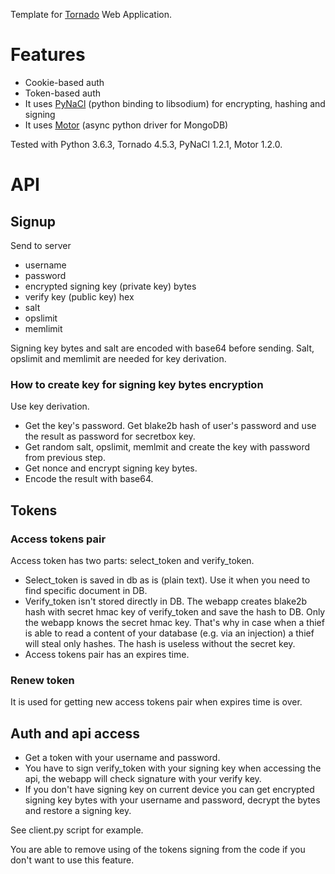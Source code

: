 
Template for [Tornado](https://github.com/tornadoweb/tornado) Web Application. 

# Features
* Cookie-based auth
* Token-based auth
* It uses [PyNaCl](https://github.com/pyca/pynacl/) (python binding to libsodium) for encrypting, hashing and signing
* It uses [Motor](https://github.com/mongodb/motor/) (async python driver for MongoDB)

Tested with Python 3.6.3, Tornado 4.5.3, PyNaCl 1.2.1, Motor 1.2.0.

# API
## Signup
Send to server
* username
* password
* encrypted signing key (private key) bytes
* verify key (public key) hex
* salt
* opslimit
* memlimit

Signing key bytes and salt are encoded with base64 before sending. Salt, opslimit and memlimit are needed for key derivation. 

### How to create key for signing key bytes encryption
Use key derivation. 
* Get the key's password. Get blake2b hash of user's password and use the result as password for secretbox key. 
* Get random salt, opslimit, memlmit and create the key with password from previous step. 
* Get nonce and encrypt signing key bytes.
* Encode the result with base64. 

## Tokens
### Access tokens pair
Access token has two parts: select\_token and verify\_token. 
* Select_token is saved in db as is (plain text). Use it when you need to find specific document in DB.
* Verify\_token isn't stored directly in DB. The webapp creates blake2b hash with secret hmac key of verify\_token and save the hash to DB. Only the webapp knows the secret hmac key. That's why in case when a thief is able to read a content of your database (e.g. via an injection) a thief will steal only hashes. The hash is useless without the secret key. 
* Access tokens pair has an expires time.
### Renew token
It is used for getting new access tokens pair when expires time is over. 

## Auth and api access 
* Get a token with your username and password.
* You have to sign verify_token with your signing key when accessing the api, the webapp will check signature with your verify key. 
* If you don't have signing key on current device you can get encrypted signing key bytes with your username and password, decrypt the bytes and restore a signing key.

See client.py script for example.

You are able to remove using of the tokens signing from the code if you don't want to use this feature. 
